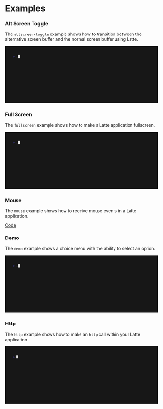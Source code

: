 # Examples

### Alt Screen Toggle

The `altscreen-toggle` example shows how to transition between the alternative
screen buffer and the normal screen buffer using Latte.

<a href="./src/main/java/org/flatscrew/latte/examples/altscreentoggle/AltScreenToggleExample.java">
  <img width="750" src="altscreen-toggle-tape.gif" />
</a>

### Full Screen

The `fullscreen` example shows how to make a Latte application fullscreen.

<a href="./src/main/java/org/flatscrew/latte/examples/fullscreen/FullscreenExample.java">
  <img width="750" src="fullscreen-tape.gif" />
</a>

### Mouse

The `mouse` example shows how to receive mouse events in a Latte
application.

<a href="./src/main/java/org/flatscrew/latte/examples/mouse/MouseExample.java">
  Code
</a>

### Demo

The `demo` example shows a choice menu with the ability to select an option.

<a href="./src/main/java/org/flatscrew/latte/examples/demo/Demo.java">
  <img width="750" src="demo-tape.gif" />
</a>

### Http

The `http` example shows how to make an `http` call within your Latte application.

<a href="./src/main/java/org/flatscrew/latte/examples/http/HttpExample.java">
  <img width="750" src="http-tape.gif" />
</a>